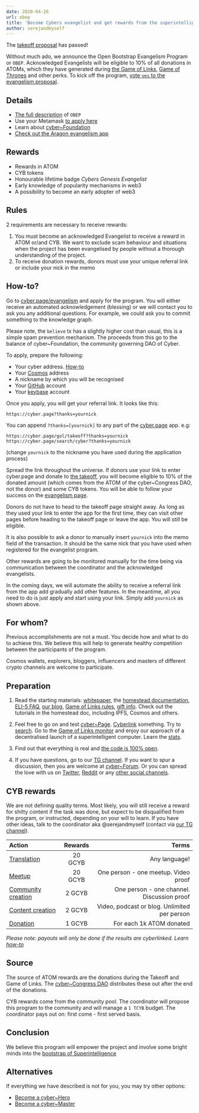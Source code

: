 ```yaml
---
date: 2020-04-26
url: obep
title: 'Become Cybers evangelist and get rewards from the superintelligence'
author: serejandmyself
---
```


The [takeoff proposal](https://cyber.page/governance/2) has passed! 

Without much ado, we announce the Open Bootstrap Evangelism Program or `OBEP`. Acknowledged Evangelists will be eligible to 10% of all donations in ATOMs, which they have generated during [the Game of Links](https://github.com/cybercongress/congress/blob/master/ecosystem/Cyber%20Homestead%20doc.md#game-of-links-or-gol), [Game of Thrones](https://github.com/cybercongress/congress/blob/master/ecosystem/Cyber%20Homestead%20doc.md#game-of-thrones-or-got) and other perks. To kick off the program, [vote `yes` to the evangelism proposal](https://cyber.page/governance/3).

## Details
- [The full description](https://github.com/cybercongress/cyber-foundation/blob/master/evangelism/obep.md) of `OBEP`
- Use your Metamask [to apply here](https://cyber.page/evangelism)
- Learn about [cyber\~Foundation](https://github.com/cybercongress/cyber-foundation)
- [Check out the Aragon evangelism app](https://mainnet.aragon.org/#/eulerfoundation)

## Rewards
- Rewards in ATOM
- CYB tokens 
- Honourable lifetime badge *Cybers Genesis Evangelist*
- Early knowledge of popularity mechanisms in web3
- A possibility to become an early adopter of web3

## Rules
2 requirements are necessary to receive rewards:

1. You must become an acknowledged Evangelist to receive a reward in ATOM or/and CYB. We want to exclude scam behaviour and situations when the project has been evangelised by people without a thorough understanding of the project.
2. To receive donation rewards, donors must use your unique referral link or include your nick in the memo

## How-to?
Go to [cyber.page/evangelism](https://cyber.page/evangelism) and apply for the program. You will either receive an automated acknowledgement (blessing) or we will contact you to ask you any additional questions. For example, we could ask you to commit something to the knowledge graph. 

Please note, the `believe` tx has a slightly higher cost than usual, this is a simple spam prevention mechanism. The proceeds from this go to the balance of cyber~Foundation, the community governing DAO of Cyber. 

To apply, prepare the following: 

- Your cyber address. [How-to](https://github.com/cybercongress/congress/blob/master/ecosystem/Cyber%20Homestead%20doc.md#using-your-ledger-to-link)
- Your [Cosmos](https://github.com/cybercongress/congress/blob/master/ecosystem/Cyber%20Homestead%20doc.md#using-your-ledger-to-link) address
- A nickname by which you will be recognised
- Your [GitHub](https://github.com) account
- Your [keybase](https://keybase.io/) account

Once you apply, you will get your referral link. It looks like this:
```
https://cyber.page?thanks=yournick
```
You can append `?thanks=[yournick]` to any part of the [cyber.page](https://cyber.page/) app. e.g:
```
https://cyber.page/gol/takeoff?thanks=yournick
https://cyber.page/search/cyber?thanks=yournick
```

(change `yournick` to the nickname you have used during the application process) 

Spread the link throughout the universe. If donors use your link to enter cyber.page and donate to [the takeoff](https://cyber.page/gol/takeoff), you will become eligible to 10% of the donated amount (which comes from the ATOM of the cyber\~Congress DAO, not the donor) and some CYB tokens. You will be able to follow your success on the [evangelism page](https://cyber.page/evangelism).

Donors do not have to head to the takeoff page straight away. As long as they used your link to enter the app for the first time, they can visit other pages before heading to the takeoff page or leave the app. You will still be eligible.  

It is also possible to ask a donor to manually insert `yournick` into the memo field of the transaction. It should be the same nick that you have used when registered for the evangelist program. 

Other rewards are going to be monitored manually for the time being via communication between the coordinator and the acknowledged evangelists. 

In the coming days, we will automate the ability to receive a referral link from the app add gradually add other features. In the meantime, all you need to do is just apply and start using your link. Simply add `yournick` as shown above. 

## For whom?
Previous accomplishments are not a must. You decide how and what to do to achieve this. We believe this will help to generate healthy competition between the participants of the program.

Cosmos wallets, explorers, bloggers, influencers and masters of different crypto channels are welcome to participate. 

## Preparation
1. Read the starting materials: [whitepaper](https://ipfs.io/ipfs/QmPjbx76LycfzSSWMcnni6YVvV3UNhTrYzyPMuiA9UQM3x), the [homestead documentation](https://github.com/cybercongress/congress/blob/master/ecosystem/Cyber%20Homestead%20doc.md), [ELI-5 FAQ](https://github.com/cybercongress/congress/blob/master/ecosystem/ELI-5%20FAQ.md), [our blog](https://cybercongress.ai/post/), [Game of Links rules](https://cybercongress.ai/game-of-links/), [gift info](https://github.com/cybercongress/congress/blob/master/ecosystem/Gift%20FAQ%20and%20general%20gift%20information.md). Check out the tutorials in the homestead doc, including IPFS, Cosmos and others.

2. Feel free to go on and test [cyber~Page](https://cyber.page/). [Cyberlink](https://github.com/cybercongress/congress/blob/master/ecosystem/Cyber%20Homestead%20doc.md#using-your-ledger-to-link) something. Try to [search](https://cyber.page/search/help). Go to the [Game of Links monitor](https://cyber.page/gol) and enjoy our approach of a decentralised launch of a superintelligent computer. Learn the [stats](https://cyber.page/brain). 

3. Find out that everything is real and [the code is 100% open](https://github.com/cybercongress).

4. If you have questions, go to our [TG channel](https://t.me/fuckgoogle). If you want to spur a discussion, then you are welcome at [cyber~Forum](https://ai.cybercongress.ai/). Or you can spread the love with us on [Twitter](https://twitter.com/cyber_devs), [Reddit](https://www.reddit.com/r/cybercongress/) or any [other social channels](https://github.com/cybercongress/congress/blob/master/ecosystem/Cyber%20Homestead%20doc.md#partnering-communities).

## CYB rewards
We are not defining quality terms. Most likely, you will still receive a reward for shitty content if the task was done, but expect to be disqualified from the program, or instructed, depending on your will to learn.  If you have other ideas, talk to the coordinator aka @serejandmyself (contact via [our TG channel](https://t.me/fuckgoogle)).

|Action  | Rewards | Terms |
|:----------|:-------------:|------:|
| [Translation](https://github.com/cybercongress/cyber/issues/32) | 20 GCYB | Any language! |
| [Meetup](https://www.youtube.com/watch?v=RS6w6wiAag4&list=PLOcP3DXQoNUXmh7ob0Fm6p12L20zn0zbT&index=6) | 20 GCYB | One person - one meetup. Video proof |
| [Community creation](https://t.me/fuckgoogle) | 2 GCYB | One person - one channel. Discussion proof |
| [Content creation](https://ai.cybercongress.ai/t/mentions-of-the-beast-in-the-wild/40/55) |  2 GCYB |  Video, podcast or blog. Unlimited per person
| [Donation](https://cyber.page/takeoff)  | 1 GCYB  | For each 1k ATOM donated |

*Please note: payouts will only be done if the results are cyberlinked. Learn [how-to](https://github.com/cybercongress/congress/blob/master/ecosystem/Cyber%20Homestead%20doc.md#using-your-ledger-to-link)*

## Source
The source of ATOM rewards are the donations during the Takeoff and Game of Links. The [cyber~Congress DAO](https://mainnet.aragon.org/#/cybercongress) distributes these out after the end of the donations. 

CYB rewards come from the community pool. The coordinator will propose this program to the community and will manage a `1 TCYB` budget.  The coordinator pays out on: first come - first served basis.

## Conclusion
We believe this program will empower the project and involve some bright minds into the [bootstrap of Superintelligence](https://cyber.page/episode-1)

## Alternatives
If everything we have described is not for you, you may try other options:

- [Become a cyber~Hero](https://github.com/cybercongress/congress/blob/master/ecosystem/validators/onboarding.md)
- [Become a cyber~Master](https://github.com/cybercongress/congress/blob/master/ecosystem/Cyber%20Homestead%20doc.md#using-cyber-the-very-basics-of-becoming-a-master)
